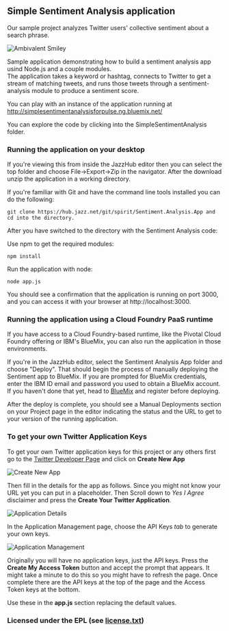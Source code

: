 ## Simple Sentiment Analysis application

Our sample project analyzes Twitter users' collective sentiment about a search phrase.

![Ambivalent Smiley](public/images/content.png "Ambivalent Smiley")

Sample application demonstrating how to build a sentiment analysis app usind Node.js and a couple modules.  
The application takes a keyword or hashtag, connects to Twitter to get a stream of matching tweets, 
and runs those tweets through a sentiment-analysis module to produce a sentiment score.

You can play with an instance of the application running at http://simplesentimentanalysisforpulse.ng.bluemix.net/

You can explore the code by clicking into the SimpleSentimentAnalysis folder.

### Running the application on your desktop

If you're viewing this from inside the JazzHub editor then you can select the top folder and choose File->Export->Zip
in the navigator.  After the download unzip the application in a working directory.

If you're familiar with Git and have the command line tools installed you can do the following:

	git clone https://hub.jazz.net/git/spirit/Sentiment.Analysis.App and cd into the directory.

After you have switched to the directory with the Sentiment Analysis code:

Use npm to get the required modules:

    npm install

Run the application with node:

    node app.js

You should see a confirmation that the application is running on port 3000, 
and you can access it with your browser at http://localhost:3000.

### Running the application using a Cloud Foundry PaaS runtime

If you have access to a Cloud Foundry-based runtime, like the Pivotal Cloud Foundry offering or IBM's BlueMix,
you can also run the application in those environments.

If you're in the JazzHub editor, select the Sentiment Analysis App folder and choose "Deploy".  That should begin the process of manually
deploying the Sentiment app to BlueMix.  If you are prompted for BlueMix credentials, enter the IBM ID email and password you
used to obtain a BlueMix account.  If you haven't done that yet, head to [BlueMix](https://ace.ng.bluemix.net)
and register before deploying.

After the deploy is complete, you should see a Manual Deployments section on your Project page in the editor indicating the
status and the URL to get to your version of the running application.

### To get your own Twitter Application Keys

To get your own Twitter application keys for this project or any others first go to the [Twitter Developer Page](https://apps.twitter.com/app) and click on __Create New App__

![Create New App](public/images/CreateApp.png "Create App")

Then fill in the details for the app as follows.  Since you might not know your URL yet you can put in a placeholder.  Then Scroll down to _Yes I Agree_ disclaimer and press the __Create Your Twitter Application__.

![Application Details](public/images/ApplicationDetails.png "Application Details")

In the Application Management page, choose the API Keys _tab_ to generate your own keys.

![Application Management](public/images/ApplicationManagement.png "Application Management")

Originally you will have no application keys, just the API keys.  Press the __Create My Access Token__ button and accept the prompt that appears.  It might take a minute to do this so you might have to refresh the page.  Once complete there are the API keys at the top of the page and the Access Token keys at the bottom.

Use these in the __app.js__ section replacing the default values.

### Licensed under the EPL (see [license.txt](license.txt))

